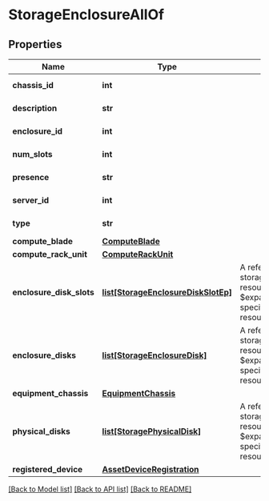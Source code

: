 # StorageEnclosureAllOf

## Properties
Name | Type | Description | Notes
------------ | ------------- | ------------- | -------------
**chassis_id** | **int** |  | [optional] [readonly] 
**description** | **str** |  | [optional] [readonly] 
**enclosure_id** | **int** |  | [optional] [readonly] 
**num_slots** | **int** |  | [optional] [readonly] 
**presence** | **str** |  | [optional] [readonly] 
**server_id** | **int** |  | [optional] [readonly] 
**type** | **str** |  | [optional] [readonly] 
**compute_blade** | [**ComputeBlade**](.md) |  | [optional] 
**compute_rack_unit** | [**ComputeRackUnit**](.md) |  | [optional] 
**enclosure_disk_slots** | [**list[StorageEnclosureDiskSlotEp]**](StorageEnclosureDiskSlotEp.md) | A reference to a storageEnclosureDiskSlotEp resource. When the $expand query parameter is specified, the referenced resource is returned inline.  | [optional] [readonly] 
**enclosure_disks** | [**list[StorageEnclosureDisk]**](StorageEnclosureDisk.md) | A reference to a storageEnclosureDisk resource. When the $expand query parameter is specified, the referenced resource is returned inline.  | [optional] [readonly] 
**equipment_chassis** | [**EquipmentChassis**](.md) |  | [optional] 
**physical_disks** | [**list[StoragePhysicalDisk]**](StoragePhysicalDisk.md) | A reference to a storagePhysicalDisk resource. When the $expand query parameter is specified, the referenced resource is returned inline.  | [optional] [readonly] 
**registered_device** | [**AssetDeviceRegistration**](.md) |  | [optional] 

[[Back to Model list]](../README.md#documentation-for-models) [[Back to API list]](../README.md#documentation-for-api-endpoints) [[Back to README]](../README.md)



